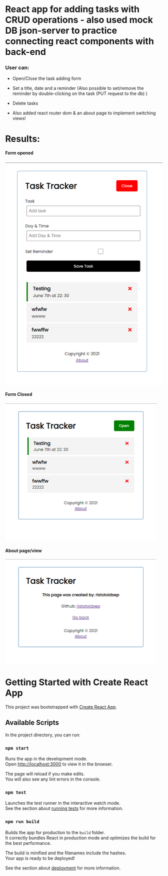 # React app for adding tasks with CRUD operations - also used mock DB json-server to practice connecting react components with back-end

### User can:
* Open/Close the task adding form
* Set a title, date and a reminder (Also possible to set/remove the reminder by double-clicking on the task (PUT request to the db) )
* Delete tasks

* Also added react router dom & an about page to implement switching views!

# Results:

#### Form opened
![picture](src/img/open.png)

#### Form Closed
![picture](src/img/closed.png)

#### About page/view
![picture](src/img/about.png)


# Getting Started with Create React App

This project was bootstrapped with [Create React App](https://github.com/facebook/create-react-app).

## Available Scripts

In the project directory, you can run:

### `npm start`

Runs the app in the development mode.\
Open [http://localhost:3000](http://localhost:3000) to view it in the browser.

The page will reload if you make edits.\
You will also see any lint errors in the console.

### `npm test`

Launches the test runner in the interactive watch mode.\
See the section about [running tests](https://facebook.github.io/create-react-app/docs/running-tests) for more information.

### `npm run build`

Builds the app for production to the `build` folder.\
It correctly bundles React in production mode and optimizes the build for the best performance.

The build is minified and the filenames include the hashes.\
Your app is ready to be deployed!

See the section about [deployment](https://facebook.github.io/create-react-app/docs/deployment) for more information.

